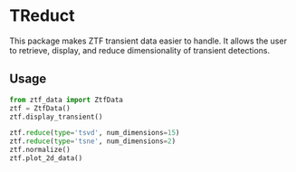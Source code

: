 # TReduct
This package makes ZTF transient data easier to handle. It allows the user to retrieve, display, and reduce dimensionality of transient detections. 

## Usage
```python
from ztf_data import ZtfData
ztf = ZtfData()
ztf.display_transient()

ztf.reduce(type='tsvd', num_dimensions=15)
ztf.reduce(type='tsne', num_dimensions=2)
ztf.normalize()
ztf.plot_2d_data()
```

